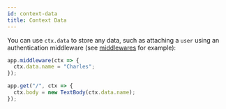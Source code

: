 ```yaml
---
id: context-data
title: Context Data
---
```


You can use `ctx.data` to store any data, such as attaching a `user` using an authentication middleware (see [middlewares](./middlewares.md) for example):

```js
app.middleware(ctx => {
  ctx.data.name = "Charles";
});

app.get("/", ctx => {
  ctx.body = new TextBody(ctx.data.name);
});
```
